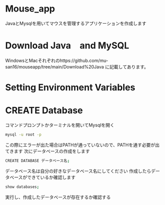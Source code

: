 # Mouse_app

JavaとMysqlを用いてマウスを管理するアプリケーションを作成します

# Download Java　and MySQL

WindowsとMacそれぞれのhttps://github.com/mu-san16/mouseapp/tree/main/Download%20Java に記載してあります。

# Setting Environment Variables

# CREATE Database

コマンドプロンプトかターミナルを開いてMysqlを開く

```bash
mysql -u root -p
```

この際にエラーが出た場合はPATHが通っていないので、PATHを通す必要が出てきます
次にデータベースの作成をします

```bash
CREATE DATABASE データベース名;
```

データベース名は自分の好きなデータベース名にしてください
作成したらデータベースができているか確認します

```bash
show databases;
```
実行し、作成したデータベースが存在するか確認する


